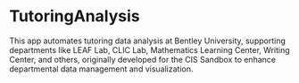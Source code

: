 # TutoringAnalysis
This app automates tutoring data analysis at Bentley University, supporting departments like LEAF Lab, CLIC Lab, Mathematics Learning Center, Writing Center, and others, originally developed for the CIS Sandbox to enhance departmental data management and visualization.
